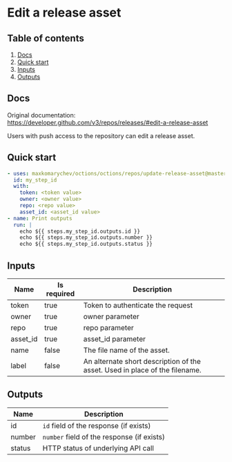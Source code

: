 # Edit a release asset

## Table of contents

1. [Docs](#docs)
1. [Quick start](#quick-start)
1. [Inputs](#inputs)
1. [Outputs](#outputs)

<a name="quick-start" ></a>
## Docs

Original documentation: https://developer.github.com/v3/repos/releases/#edit-a-release-asset

Users with push access to the repository can edit a release asset.


<a name="quick start" ></a>
## Quick start

```yaml
- uses: maxkomarychev/octions/octions/repos/update-release-asset@master
  id: my_step_id
  with:
    token: <token value>
    owner: <owner value>
    repo: <repo value>
    asset_id: <asset_id value>
- name: Print outputs
  run: |
    echo ${{ steps.my_step_id.outputs.id }}
    echo ${{ steps.my_step_id.outputs.number }}
    echo ${{ steps.my_step_id.outputs.status }}
```


<a name="inputs" ></a>
## Inputs

| Name | Is required | Description |
|---|---|---|
|token|true|Token to authenticate the request
|owner|true|owner parameter
|repo|true|repo parameter
|asset_id|true|asset_id parameter
|name|false|The file name of the asset.
|label|false|An alternate short description of the asset. Used in place of the filename.

<a name="outputs" ></a>
## Outputs

| Name | Description |
|---|---|
|id|`id` field of the response (if exists)|
|number|`number` field of the response (if exists)|
|status|HTTP status of underlying API call|

